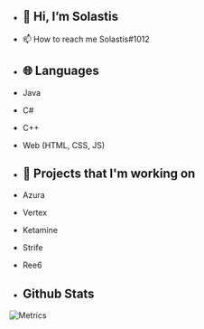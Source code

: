 - ## 👋 Hi, I’m Solastis
- 📫 How to reach me Solastis#1012


- ## 🌐 Languages
- Java 
- C#
- C++
- Web (HTML, CSS, JS) 

- ## 🔭 Projects that I'm working on
- Azura
- Vertex
- Ketamine
- Strife
- Ree6


- ## Github Stats
![Metrics](https://metrics.lecoq.io/Solastis?template=classic&config.timezone=Europe%2FBerlin)
